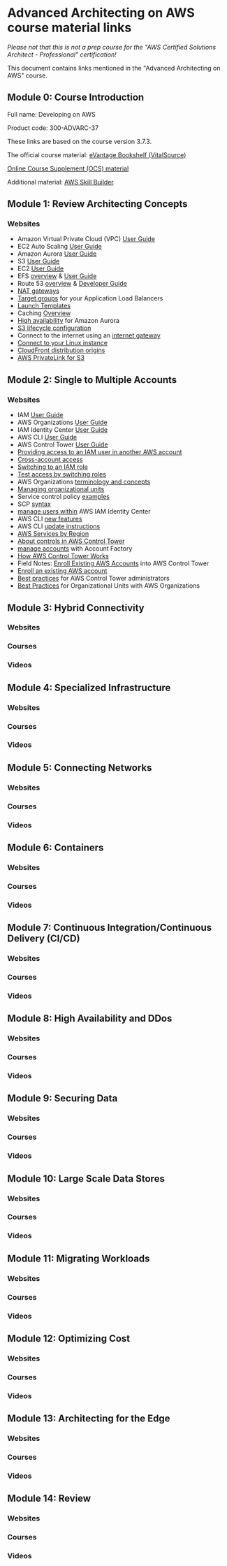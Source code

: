 # Advanced Architecting on AWS course material links

_Please not that this is not a prep course for the "AWS Certified Solutions Architect - Professional" certification!_

This document contains links mentioned in the "Advanced Architecting on AWS" course. 

## Module 0: Course Introduction

Full name: Developing on AWS

Product code: 300-ADVARC-37

These links are based on the course version 3.7.3.

The official course material: [eVantage Bookshelf (VitalSource)](https://evantage.gilmoreglobal.com)

[Online Course Supplement (OCS) material](https://explore.skillbuilder.aws/learn/course/1283/advanced-architecting-on-aws-online-course-supplement)

Additional material: [AWS Skill Builder](https://explore.skillbuilder.aws/)

## Module 1: Review Architecting Concepts

### Websites

- Amazon Virtual Private Cloud (VPC) [User Guide](https://docs.aws.amazon.com/vpc/latest/userguide/VPC_Subnets.html)
- EC2 Auto Scaling [User Guide](https://docs.aws.amazon.com/autoscaling/ec2/userguide/what-is-amazon-ec2-auto-scaling.html)
- Amazon Aurora [User Guide](https://docs.aws.amazon.com/AmazonRDS/latest/AuroraUserGuide/CHAP_AuroraOverview.html)
- S3 [User Guide](https://docs.aws.amazon.com/AmazonS3/latest/userguide/Welcome.html)
- EC2 [User Guide](https://docs.aws.amazon.com/AWSEC2/latest/UserGuide/concepts.html)
- EFS [overview](https://aws.amazon.com/efs/faq) & [User Guide](https://docs.aws.amazon.com/efs/latest/ug/whatisefs.html)
- Route 53 [overview](https://aws.amazon.com/route53/faqs) & [Developer Guide](https://docs.aws.amazon.com/Route53/latest/DeveloperGuide/Welcome.html)
- [NAT gateways](https://docs.aws.amazon.com/vpc/latest/userguide/vpc-nat-gateway.html)
- [Target groups](https://docs.aws.amazon.com/elasticloadbalancing/latest/application/load-balancer-target-groups.html) for your Application Load Balancers
- [Launch Templates](https://docs.aws.amazon.com/autoscaling/ec2/userguide/create-launch-template.html)
- Caching [Overview](https://aws.amazon.com/caching)
- [High availability](https://docs.aws.amazon.com/AmazonRDS/latest/AuroraUserGuide/Concepts.AuroraHighAvailability.html) for Amazon Aurora
- [S3 lifecycle configuration](https://docs.aws.amazon.com/AmazonS3/latest/userguide/how-to-set-lifecycle-configuration-intro.html)
- Connect to the internet using an [internet gateway](https://docs.aws.amazon.com/vpc/latest/userguide/VPC_Internet_Gateway.html)
- [Connect to your Linux instance](https://docs.aws.amazon.com/AWSEC2/latest/UserGuide/AccessingInstances.html)
- [CloudFront distribution origins](https://docs.aws.amazon.com/AmazonCloudFront/latest/DeveloperGuide/DownloadDistS3AndCustomOrigins.html)
- [AWS PrivateLink for S3](https://aws.amazon.com/blogs/aws/aws-privatelink-for-amazon-s3-now-available/)

## Module 2: Single to Multiple Accounts 

### Websites

- IAM [User Guide](https://docs.aws.amazon.com/IAM/latest/UserGuide/introduction.html)
- AWS Organizations [User Guide](https://docs.aws.amazon.com/organizations/latest/userguide/orgs_introduction.html)
- IAM Identity Center [User Guide](https://docs.aws.amazon.com/singlesignon/latest/userguide/what-is.html)
- AWS CLI [User Guide](https://docs.aws.amazon.com/cli/latest/userguide/cli-chap-welcome.html)
- AWS Control Tower [User Guide](https://docs.aws.amazon.com/controltower/latest/userguide/what-is-control-tower.html)
- [Providing access to an IAM user in another AWS account](https://docs.aws.amazon.com/IAM/latest/UserGuide/id_roles_common-scenarios_aws-accounts.html)
- [Cross-account access](https://aws.amazon.com/blogs/security/enable-a-new-feature-in-the-aws-management-console-cross-account-access/)
- [Switching to an IAM role](https://docs.aws.amazon.com/IAM/latest/UserGuide/id_roles_use_switch-role-api.html)
- [Test access by switching roles](https://docs.aws.amazon.com/IAM/latest/UserGuide/tutorial_cross-account-with-roles.html#tutorial_cross-account-with-roles-3)
- AWS Organizations [terminology and concepts](https://docs.aws.amazon.com/organizations/latest/userguide/orgs_getting-started_concepts.html)
- [Managing organizational units](https://docs.aws.amazon.com/organizations/latest/userguide/orgs_manage_ous.html)
- Service control policy [examples](https://docs.aws.amazon.com/organizations/latest/userguide/orgs_manage_policies_scps_examples.html)
- SCP [syntax](https://docs.aws.amazon.com/organizations/latest/userguide/orgs_manage_policies_scps_syntax.html)
- [manage users within](https://aws.amazon.com/blogs/security/how-to-create-and-manage-users-within-aws-sso/) AWS IAM Identity Center
- AWS CLI [new features](https://aws.amazon.com/blogs/developer/aws-cli-v2-is-now-generally-available/)
- AWS CLI [update instructions](https://docs.aws.amazon.com/cli/latest/userguide/getting-started-install.html)
- [AWS Services by Region](https://aws.amazon.com/about-aws/global-infrastructure/regional-product-services/)
- [About controls in AWS Control Tower](https://docs.aws.amazon.com/controltower/latest/userguide/controls.html)
- [manage accounts](https://docs.aws.amazon.com/controltower/latest/userguide/account-factory.html) with Account Factory
- [How AWS Control Tower Works](https://docs.aws.amazon.com/controltower/latest/userguide/how-control-tower-works.html)
- Field Notes: [Enroll Existing AWS Accounts](https://aws.amazon.com/blogs/architecture/field-notes-enroll-existing-aws-accounts-into-aws-control-tower/) into AWS Control Tower 
- [Enroll an existing AWS account](https://docs.aws.amazon.com/controltower/latest/userguide/enroll-account.html)
- [Best practices](https://docs.aws.amazon.com/controltower/latest/userguide/best-practices.html) for AWS Control Tower administrators
- [Best Practices](https://aws.amazon.com/blogs/mt/best-practices-for-organizational-units-with-aws-organizations/?org_product_gs_bp_OUBlog) for Organizational Units with AWS Organizations

## Module 3: Hybrid Connectivity

### Websites

### Courses

### Videos

## Module 4: Specialized Infrastructure

### Websites

### Courses

### Videos

## Module 5: Connecting Networks

### Websites

### Courses

### Videos

## Module 6: Containers

### Websites

### Courses

### Videos

## Module 7: Continuous Integration/Continuous Delivery (CI/CD)

### Websites

### Courses

### Videos

## Module 8: High Availability and DDos

### Websites

### Courses

### Videos

## Module 9: Securing Data

### Websites

### Courses

### Videos

## Module 10: Large Scale Data Stores

### Websites

### Courses

### Videos

## Module 11: Migrating Workloads

### Websites

### Courses

### Videos

## Module 12: Optimizing Cost

### Websites

### Courses

### Videos

## Module 13: Architecting for the Edge

### Websites

### Courses

### Videos

## Module 14: Review

### Websites

### Courses

### Videos
